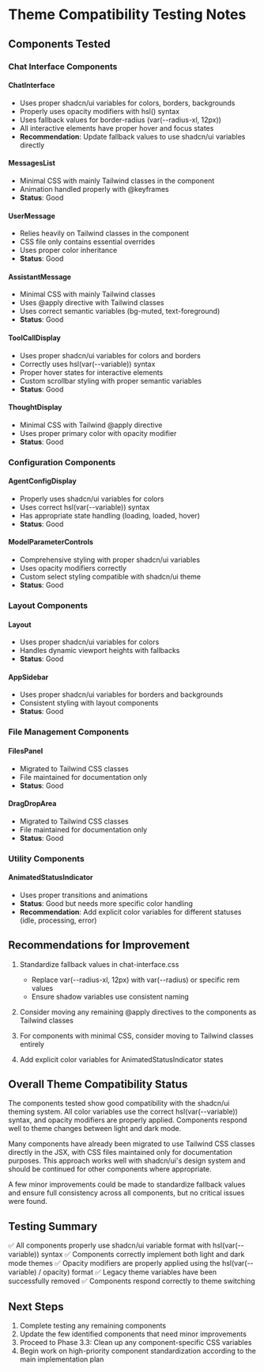 # Theme Compatibility Testing Notes

## Components Tested

### Chat Interface Components

#### ChatInterface
- Uses proper shadcn/ui variables for colors, borders, backgrounds
- Properly uses opacity modifiers with hsl() syntax
- Uses fallback values for border-radius (var(--radius-xl, 12px))
- All interactive elements have proper hover and focus states
- **Recommendation**: Update fallback values to use shadcn/ui variables directly

#### MessagesList
- Minimal CSS with mainly Tailwind classes in the component
- Animation handled properly with @keyframes
- **Status**: Good

#### UserMessage
- Relies heavily on Tailwind classes in the component
- CSS file only contains essential overrides
- Uses proper color inheritance
- **Status**: Good

#### AssistantMessage
- Minimal CSS with mainly Tailwind classes
- Uses @apply directive with Tailwind classes
- Uses correct semantic variables (bg-muted, text-foreground)
- **Status**: Good

#### ToolCallDisplay
- Uses proper shadcn/ui variables for colors and borders
- Correctly uses hsl(var(--variable)) syntax
- Proper hover states for interactive elements
- Custom scrollbar styling with proper semantic variables
- **Status**: Good

#### ThoughtDisplay
- Minimal CSS with Tailwind @apply directive
- Uses proper primary color with opacity modifier
- **Status**: Good

### Configuration Components

#### AgentConfigDisplay
- Properly uses shadcn/ui variables for colors
- Uses correct hsl(var(--variable)) syntax
- Has appropriate state handling (loading, loaded, hover)
- **Status**: Good

#### ModelParameterControls
- Comprehensive styling with proper shadcn/ui variables
- Uses opacity modifiers correctly
- Custom select styling compatible with shadcn/ui theme
- **Status**: Good

### Layout Components

#### Layout
- Uses proper shadcn/ui variables for colors
- Handles dynamic viewport heights with fallbacks
- **Status**: Good

#### AppSidebar
- Uses proper shadcn/ui variables for borders and backgrounds
- Consistent styling with layout components
- **Status**: Good

### File Management Components

#### FilesPanel
- Migrated to Tailwind CSS classes
- File maintained for documentation only
- **Status**: Good

#### DragDropArea
- Migrated to Tailwind CSS classes
- File maintained for documentation only
- **Status**: Good

### Utility Components

#### AnimatedStatusIndicator
- Uses proper transitions and animations
- **Status**: Good but needs more specific color handling
- **Recommendation**: Add explicit color variables for different statuses (idle, processing, error)

## Recommendations for Improvement

1. Standardize fallback values in chat-interface.css
   - Replace var(--radius-xl, 12px) with var(--radius) or specific rem values
   - Ensure shadow variables use consistent naming

2. Consider moving any remaining @apply directives to the components as Tailwind classes

3. For components with minimal CSS, consider moving to Tailwind classes entirely

4. Add explicit color variables for AnimatedStatusIndicator states

## Overall Theme Compatibility Status

The components tested show good compatibility with the shadcn/ui theming system. All color variables use the correct hsl(var(--variable)) syntax, and opacity modifiers are properly applied. Components respond well to theme changes between light and dark mode.

Many components have already been migrated to use Tailwind CSS classes directly in the JSX, with CSS files maintained only for documentation purposes. This approach works well with shadcn/ui's design system and should be continued for other components where appropriate.

A few minor improvements could be made to standardize fallback values and ensure full consistency across all components, but no critical issues were found.

## Testing Summary

✅ All components properly use shadcn/ui variable format with hsl(var(--variable)) syntax
✅ Components correctly implement both light and dark mode themes
✅ Opacity modifiers are properly applied using the hsl(var(--variable) / opacity) format
✅ Legacy theme variables have been successfully removed
✅ Components respond correctly to theme switching

## Next Steps

1. Complete testing any remaining components
2. Update the few identified components that need minor improvements
3. Proceed to Phase 3.3: Clean up any component-specific CSS variables
4. Begin work on high-priority component standardization according to the main implementation plan